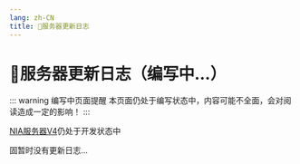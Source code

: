 ```yaml
---
lang: zh-CN
title: 📎服务器更新日志
---
```


# 📎服务器更新日志（编写中...）

::: warning 编写中页面提醒
本页面仍处于编写状态中，内容可能不全面，会对阅读造成一定的影响！
:::

[NIA服务器V4](https://www.github.com/NIANIANKNIA/NIASERVER-V4)仍处于开发状态中

固暂时没有更新日志...